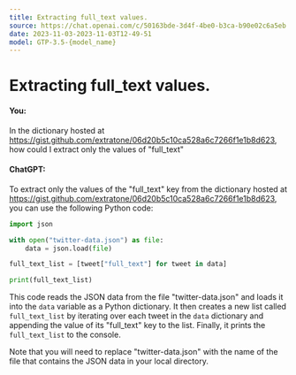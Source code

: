 ```yaml
---
title: Extracting full_text values.
source: https://chat.openai.com/c/50163bde-3d4f-4be0-b3ca-b90e02c6a5eb
date: 2023-11-03-2023-11-03T12-49-51
model: GTP-3.5-{model_name}
---
```


# Extracting full_text values.

#### You:
In the dictionary hosted at https://gist.github.com/extratone/06d20b5c10ca528a6c7266f1e1b8d623, how could I extract only the values of "full_text" 

#### ChatGPT:
To extract only the values of the "full\_text" key from the dictionary hosted at <https://gist.github.com/extratone/06d20b5c10ca528a6c7266f1e1b8d623>, you can use the following Python code:

```python
import json

with open("twitter-data.json") as file:
    data = json.load(file)

full_text_list = [tweet["full_text"] for tweet in data]

print(full_text_list)
```

This code reads the JSON data from the file "twitter-data.json" and loads it into the `data` variable as a Python dictionary. It then creates a new list called `full_text_list` by iterating over each tweet in the `data` dictionary and appending the value of its "full\_text" key to the list. Finally, it prints the `full_text_list` to the console.

Note that you will need to replace "twitter-data.json" with the name of the file that contains the JSON data in your local directory.
